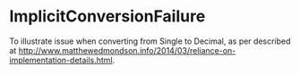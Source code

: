 ImplicitConversionFailure
=========================

To illustrate issue when converting from Single to Decimal, as per described at http://www.matthewedmondson.info/2014/03/reliance-on-implementation-details.html.
